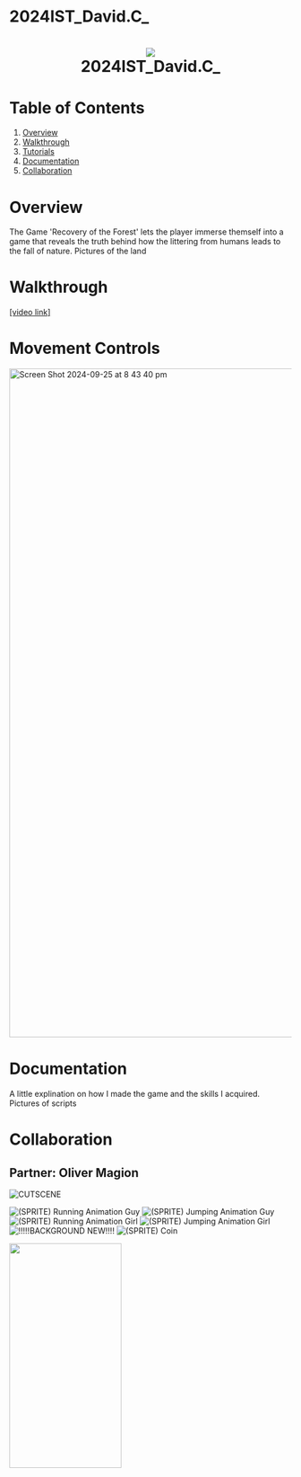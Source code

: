 # 2024IST_David.C_
<h1 align="center">
 <img src="https://user-images.githubusercontent.com/45159366/97361059-45151700-185c-11eb-9d12-dae51c79eb8a.png">
  <br />
 2024IST_David.C_
</h1>

# Table of Contents

1. [Overview](https://github.com/TempeHS/2024IST_David.C_?tab=readme-ov-file#overview)
2. [Walkthrough](https://github.com/TempeHS/2024IST_David.C_?tab=readme-ov-file#walkthrough)
3. [Tutorials](https://github.com/TempeHS/2024IST_David.C_?tab=readme-ov-file#tutorials)
4. [Documentation](https://github.com/TempeHS/2024IST_David.C_?tab=readme-ov-file#documentation)
5. [Collaboration](https://github.com/TempeHS/2024IST_David.C_?tab=readme-ov-file#collaboration)

# Overview

The Game 'Recovery of the Forest' lets the player immerse themself into a game that reveals the truth behind how the littering from humans leads to the fall of nature.
Pictures of the land

# Walkthrough

[[video link]](https://www.canva.com/design/DAGRvhSCOO4/cSc7mHngKRi0czWL-FgTWA/edit?utm_content=DAGRvhSCOO4&utm_campaign=designshare&utm_medium=link2&utm_source=sharebutton)


# Movement Controls
<img width="1191" alt="Screen Shot 2024-09-25 at 8 43 40 pm" src="https://github.com/user-attachments/assets/d0b01a82-5e27-42ad-8041-90d2c16cb592">

# Documentation

A little explination on how I made the game and the skills I acquired.
Pictures of scripts

# Collaboration 
## Partner: Oliver Magion


![CUTSCENE](https://github.com/user-attachments/assets/38cb0413-e1a8-46af-931e-aa5400ec9330)

![(SPRITE) Running Animation Guy](https://github.com/user-attachments/assets/3ad66e7b-f333-403c-afd3-5e13b7fdc455)
![(SPRITE) Jumping Animation Guy](https://github.com/user-attachments/assets/9a0579a2-d9b6-4490-9e2c-dc5e47d0baca)
![(SPRITE) Running Animation Girl](https://github.com/user-attachments/assets/6edfee03-dae1-472e-95a1-0748e7362298)
![(SPRITE) Jumping Animation Girl](https://github.com/user-attachments/assets/55beb5d6-4753-4bd9-bb7c-5f0c303f7ec4)
![!!!!!BACKGROUND NEW!!!!](https://github.com/user-attachments/assets/3ae80f33-5944-4794-8f9d-cf4ff5aa1ee7)
![(SPRITE) Coin](https://github.com/user-attachments/assets/2f7bff16-fc68-40f6-93d1-cc5055069be7)

<img src="https://github.com/user-attachments/assets/38cb0413-e1a8-46af-931e-aa5400ec9330" width="200" height="400" />





